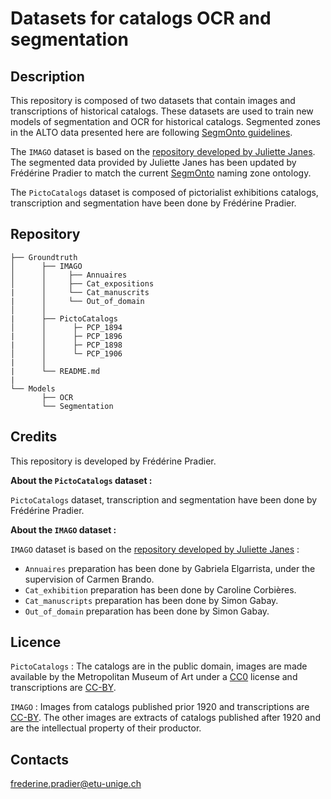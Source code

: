 # Datasets for catalogs OCR and segmentation 

## Description

This repository is composed of two datasets that contain images and transcriptions of historical catalogs. 
These datasets are used to train new models of segmentation and OCR for historical catalogs. 
Segmented zones in the ALTO data presented here are following [SegmOnto guidelines](https://github.com/SegmOnto/Guidelines). 

The `IMAGO` dataset is based on the [repository developed by Juliette Janes](https://github.com/Juliettejns/cataloguesSegmentationOCR/). 
The segmented data provided by Juliette Janes has been updated by Frédérine Pradier to match the current [SegmOnto](https://github.com/SegmOnto) naming zone ontology. 

The `PictoCatalogs` dataset is composed of pictorialist exhibitions catalogs, transcription and segmentation have been done by Frédérine Pradier.

## Repository

```
├── Groundtruth
│      ├── IMAGO
│      │     ├── Annuaires
│      │     ├── Cat_expositions
|      │     └── Cat_manuscrits
|      │     └── Out_of_domain
│      │
|      ├── PictoCatalogs
│      │      ├─ PCP_1894
|      │      ├─ PCP_1896
|      │      ├─ PCP_1898
│      │      └─ PCP_1906
|      │
|      └── README.md
|
└── Models
       ├── OCR
       └── Segmentation           
```

## Credits 

This repository is developed by Frédérine Pradier.

**About the `PictoCatalogs` dataset :**

`PictoCatalogs` dataset, transcription and segmentation have been done by Frédérine Pradier.

**About the `IMAGO` dataset :**

`IMAGO` dataset is based on the [repository developed by Juliette Janes](https://github.com/IMAGO-Catalogues-Jjanes/cataloguesSegmentationOCR) : 
- `Annuaires` preparation has been done by Gabriela Elgarrista, under the supervision of Carmen Brando.
- `Cat_exhibition` preparation has been done by Caroline Corbières.
- `Cat_manuscripts` preparation has been done by Simon Gabay.
- `Out_of_domain` preparation has been done by Simon Gabay.

## Licence

`PictoCatalogs` : The catalogs are in the public domain, images are made available by the Metropolitan Museum of Art under a [CC0](https://creativecommons.org/publicdomain/zero/1.0/deed.fr) license and transcriptions are [CC-BY](https://creativecommons.org/licenses/by/2.0/fr/).

`IMAGO` : Images from catalogs published prior 1920 and transcriptions are [CC-BY](https://creativecommons.org/licenses/by/2.0/fr/). The other images are extracts of catalogs published after 1920 and are the intellectual property of their productor.


## Contacts

frederine.pradier@etu-unige.ch

